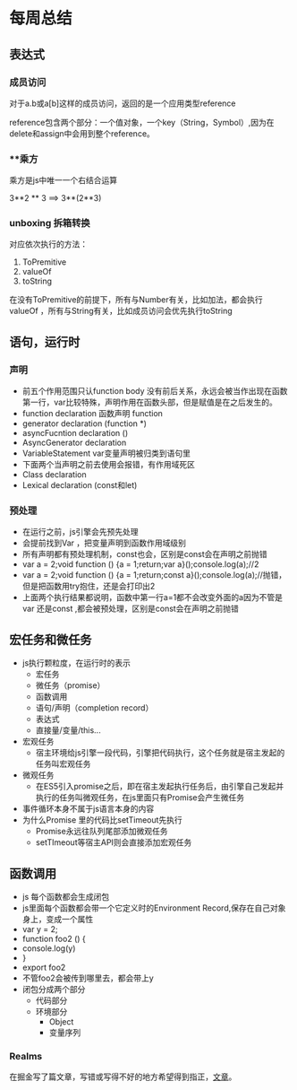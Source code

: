 # 每周总结

## 表达式

### 成员访问

对于a.b或a[b]这样的成员访问，返回的是一个应用类型reference

reference包含两个部分：一个值对象，一个key（String，Symbol）,因为在delete和assign中会用到整个reference。

### **乘方

乘方是js中唯一一个右结合运算

3\*\*2 \*\* 3 ==> 3\*\*(2\*\*3)

### unboxing 拆箱转换

对应依次执行的方法：

1. ToPremitive
2. valueOf 
3. toString

在没有ToPremitive的前提下，所有与Number有关，比如加法，都会执行valueOf ，所有与String有关，比如成员访问会优先执行toString

## 语句，运行时

### 声明

- 前五个作用范围只认function body 没有前后关系，永远会被当作出现在函数第一行，var比较特殊，声明作用在函数头部，但是赋值是在之后发生的。
- function declaration 函数声明 function
- generator declaration (function *)
- asyncFucntion declaration ()
- AsyncGenerator declaration
- VariableStatement var变量声明被归类到语句里
- 下面两个当声明之前去使用会报错，有作用域死区
- Class declaration
- Lexical declaration (const和let)

### 预处理

- 在运行之前，js引擎会先预先处理
- 会提前找到Var ，把变量声明到函数作用域级别
- 所有声明都有预处理机制，const也会，区别是const会在声明之前抛错
- var a = 2;void function () {a = 1;return;var a}();console.log(a);//2
- var a = 2;void function () {a = 1;return;const a}();console.log(a);//抛错，但是把函数用try抱住，还是会打印出2
- 上面两个执行结果都说明，函数中第一行a=1都不会改变外面的a因为不管是var 还是const ,都会被预处理，区别是const会在声明之前抛错

## 宏任务和微任务

- js执行颗粒度，在运行时的表示
  - 宏任务
  - 微任务（promise）
  - 函数调用
  - 语句/声明（completion record）
  - 表达式
  - 直接量/变量/this...
- 宏观任务
  - 宿主环境给js引擎一段代码，引擎把代码执行，这个任务就是宿主发起的任务叫宏观任务
- 微观任务
  - 在ES5引入promise之后，即在宿主发起执行任务后，由引擎自己发起并执行的任务叫微观任务，在js里面只有Promise会产生微任务
- 事件循环本身不属于js语言本身的内容
- 为什么Promise 里的代码比setTimeout先执行
  - Promise永远往队列尾部添加微观任务
  - setTImeout等宿主API则会直接添加宏观任务

## 函数调用

- js 每个函数都会生成闭包
- js里面每个函数都会带一个它定义时的Environment Record,保存在自己对象身上，变成一个属性
- var y = 2;
- function foo2 () {
- console.log(y)
- }
- export foo2
- 不管foo2会被传到哪里去，都会带上y
- 闭包分成两个部分
  - 代码部分
  - 环境部分
    - Object
    - 变量序列

### Realms

在掘金写了篇文章，写错或写得不好的地方希望得到指正，[文章](https://juejin.im/post/5f10ffb3f265da22ac25ab72)。

